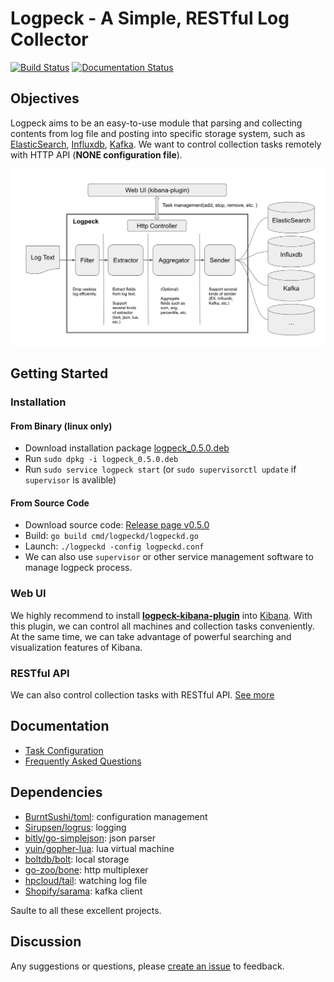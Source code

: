 # Logpeck - A Simple, RESTful Log Collector

[![Build Status](https://travis-ci.org/opera/logpeck.svg?branch=master)](https://travis-ci.org/opera/logpeck)
[![Documentation Status](https://img.shields.io/badge/中文文档-最新-brightgreen.svg)](README-cn.md)

## Objectives
Logpeck aims to be an easy-to-use module that parsing and collecting contents from log file and posting into specific storage system, such as [ElasticSearch](https://github.com/elastic/elasticsearch), [Influxdb](https://github.com/influxdata/influxdb), [Kafka](https://github.com/apache/kafka). We want to control collection tasks remotely with HTTP API (**NONE configuration file**).

<p float="left">
  <img src="https://github.com/opera/resources/blob/master/logpeck/3.png" width="800" />
</p>

## Getting Started

### Installation
#### From Binary (linux only)

 * Download installation package [logpeck_0.5.0.deb](https://github.com/opera/resources/blob/master/logpeck/releases/logpeck_0.5.0.deb)
 * Run `sudo dpkg -i logpeck_0.5.0.deb`
 * Run `sudo service logpeck start` (or `sudo supervisorctl update` if `supervisor` is avalible) 

#### From Source Code

 * Download source code: [Release page v0.5.0](https://github.com/opera/logpeck/releases/tag/0.5.0)
 * Build: `go build cmd/logpeckd/logpeckd.go`
 * Launch: `./logpeckd -config logpeckd.conf`
 * We can also use `supervisor` or other service management software to manage logpeck process.

### Web UI

We highly recommend to install [**logpeck-kibana-plugin**](https://github.com/opera/logpeck-kibana-plugin) into [Kibana](https://github.com/elastic/kibana). With this plugin, we can control all machines and collection tasks conveniently. At the same time, we can take advantage of powerful searching and visualization features of Kibana.

### RESTful API

We can also control collection tasks with RESTful API. [See more](doc/restful.md)

## Documentation

 * [Task Configuration](doc/task_config.md)
 * [Frequently Asked Questions](doc/FAQ.md)
 
## Dependencies

 * [BurntSushi/toml](https://github.com/BurntSushi/toml): configuration management
 * [Sirupsen/logrus](https://github.com/Sirupsen/logrus): logging
 * [bitly/go-simplejson](https://github.com/bitly/go-simplejson): json parser
 * [yuin/gopher-lua](https://github.com/yuin/gopher-lua): lua virtual machine
 * [boltdb/bolt](https://github.com/boltdb/bolt): local storage
 * [go-zoo/bone](https://github.com/go-zoo/bone): http multiplexer
 * [hpcloud/tail](https://github.com/hpcloud/tail): watching log file
 * [Shopify/sarama](https://github.com/Shopify/sarama): kafka client
 
 Saulte to all these excellent projects.
 
## Discussion

Any suggestions or questions, please [create an issue](https://github.com/opera/logpeck/issues/new) to feedback.
